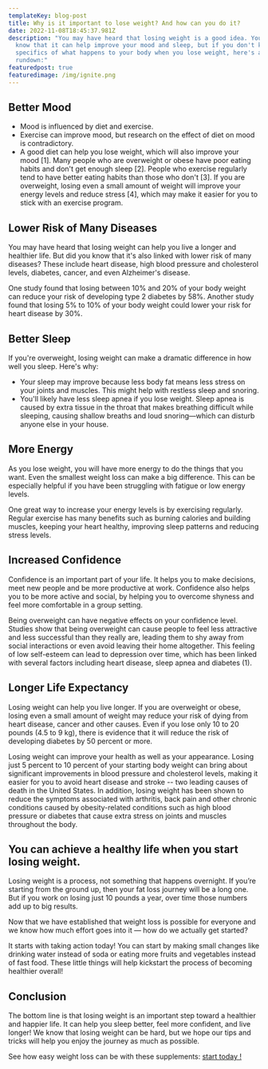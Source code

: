 ```yaml
---
templateKey: blog-post
title: Why is it important to lose weight? And how can you do it?
date: 2022-11-08T18:45:37.981Z
description: "You may have heard that losing weight is a good idea. You may even
  know that it can help improve your mood and sleep, but if you don't know the
  specifics of what happens to your body when you lose weight, here's a quick
  rundown:"
featuredpost: true
featuredimage: /img/ignite.png
---
```

<!--StartFragment-->

## Better Mood

* Mood is influenced by diet and exercise.
* Exercise can improve mood, but research on the effect of diet on mood is contradictory.
* A good diet can help you lose weight, which will also improve your mood \[1]. Many people who are overweight or obese have poor eating habits and don't get enough sleep \[2]. People who exercise regularly tend to have better eating habits than those who don't \[3]. If you are overweight, losing even a small amount of weight will improve your energy levels and reduce stress \[4], which may make it easier for you to stick with an exercise program.

## Lower Risk of Many Diseases

You may have heard that losing weight can help you live a longer and healthier life. But did you know that it's also linked with lower risk of many diseases? These include heart disease, high blood pressure and cholesterol levels, diabetes, cancer, and even Alzheimer's disease.

One study found that losing between 10% and 20% of your body weight can reduce your risk of developing type 2 diabetes by 58%. Another study found that losing 5% to 10% of your body weight could lower your risk for heart disease by 30%.

## Better Sleep

If you're overweight, losing weight can make a dramatic difference in how well you sleep. Here's why:

* Your sleep may improve because less body fat means less stress on your joints and muscles. This might help with restless sleep and snoring.
* You'll likely have less sleep apnea if you lose weight. Sleep apnea is caused by extra tissue in the throat that makes breathing difficult while sleeping, causing shallow breaths and loud snoring—which can disturb anyone else in your house.

## More Energy

As you lose weight, you will have more energy to do the things that you want. Even the smallest weight loss can make a big difference. This can be especially helpful if you have been struggling with fatigue or low energy levels.

One great way to increase your energy levels is by exercising regularly. Regular exercise has many benefits such as burning calories and building muscles, keeping your heart healthy, improving sleep patterns and reducing stress levels.

## Increased Confidence

Confidence is an important part of your life. It helps you to make decisions, meet new people and be more productive at work. Confidence also helps you to be more active and social, by helping you to overcome shyness and feel more comfortable in a group setting.

Being overweight can have negative effects on your confidence level. Studies show that being overweight can cause people to feel less attractive and less successful than they really are, leading them to shy away from social interactions or even avoid leaving their home altogether. This feeling of low self-esteem can lead to depression over time, which has been linked with several factors including heart disease, sleep apnea and diabetes (1).

## Longer Life Expectancy

Losing weight can help you live longer. If you are overweight or obese, losing even a small amount of weight may reduce your risk of dying from heart disease, cancer and other causes. Even if you lose only 10 to 20 pounds (4.5 to 9 kg), there is evidence that it will reduce the risk of developing diabetes by 50 percent or more.

Losing weight can improve your health as well as your appearance. Losing just 5 percent to 10 percent of your starting body weight can bring about significant improvements in blood pressure and cholesterol levels, making it easier for you to avoid heart disease and stroke -- two leading causes of death in the United States. In addition, losing weight has been shown to reduce the symptoms associated with arthritis, back pain and other chronic conditions caused by obesity-related conditions such as high blood pressure or diabetes that cause extra stress on joints and muscles throughout the body.

## You can achieve a healthy life when you start losing weight.

Losing weight is a process, not something that happens overnight. If you’re starting from the ground up, then your fat loss journey will be a long one. But if you work on losing just 10 pounds a year, over time those numbers add up to big results.

Now that we have established that weight loss is possible for everyone and we know how much effort goes into it — how do we actually get started?

It starts with taking action today! You can start by making small changes like drinking water instead of soda or eating more fruits and vegetables instead of fast food. These little things will help kickstart the process of becoming healthier overall!

## Conclusion

The bottom line is that losing weight is an important step toward a healthier and happier life. It can help you sleep better, feel more confident, and live longer! We know that losing weight can be hard, but we hope our tips and tricks will help you enjoy the journey as much as possible.

See how easy weight loss can be with these supplements: [start today !](https://7eb845phzq02ylaocyimrdcm38.hop.clickbank.net)